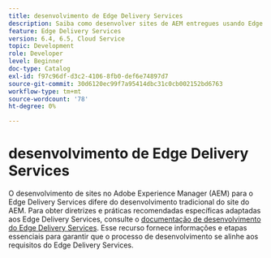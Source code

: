 ```yaml
---
title: desenvolvimento de Edge Delivery Services
description: Saiba como desenvolver sites de AEM entregues usando Edge Delivery Services.
feature: Edge Delivery Services
version: 6.4, 6.5, Cloud Service
topic: Development
role: Developer
level: Beginner
doc-type: Catalog
exl-id: f97c96df-d3c2-4106-8fb0-def6e74897d7
source-git-commit: 30d6120ec99f7a95414dbc31c0cb002152bd6763
workflow-type: tm+mt
source-wordcount: '78'
ht-degree: 0%

---
```


# desenvolvimento de Edge Delivery Services

O desenvolvimento de sites no Adobe Experience Manager (AEM) para o Edge Delivery Services difere do desenvolvimento tradicional do site do AEM. Para obter diretrizes e práticas recomendadas específicas adaptadas aos Edge Delivery Services, consulte o [documentação de desenvolvimento do Edge Delivery Services](../edge-delivery-services/developing/prerequisites.md). Esse recurso fornece informações e etapas essenciais para garantir que o processo de desenvolvimento se alinhe aos requisitos do Edge Delivery Services.
